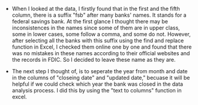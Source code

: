 * When I looked at the data, I firstly found that in the first and the fifth column, there is a suffix "fsb" after many banks' names. It stands for a federal savings bank. At the first glance I thought there may be inconsistences in the names since some of them are in upper class, some in lower cases, some follow a comma, and some do not. However, after selecting all the banks with this suffix using the find and replace function in Excel, I checked them online one by one and found that there was no mistakes in these names according to their official websites and the records in FDIC. So I decided to leave these name as they are.

* The next step I thought of, is to seperate the year from month and date in the columns of "closeing date" and "updated date," becuase it will be helpful if we could check which year the bank was closed in the data analysis process. I did this by using the "text to columns" function in excel. 
